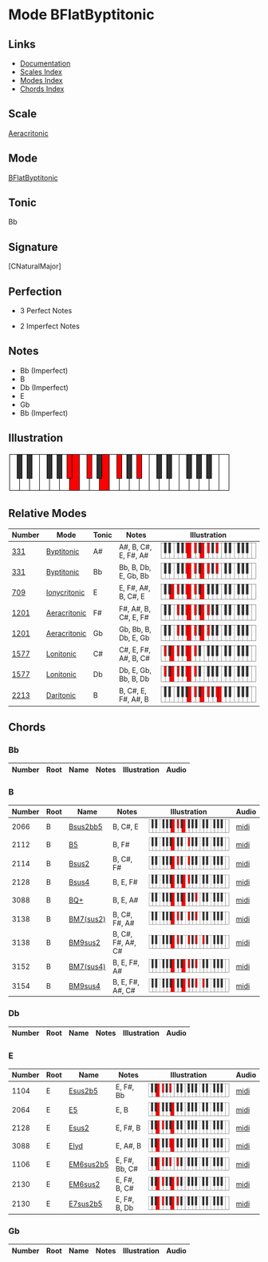# Mode BFlatByptitonic

## Links

- [Documentation](index.md)
- [Scales Index](Scales.md)
- [Modes Index](Modes.md)
- [Chords Index](Chords.md)

## Scale

[Aeracritonic](ScaleAeracritonic.md)

## Mode

[BFlatByptitonic](ModeBFlatByptitonic.md)

## Tonic

Bb

## Signature

[CNaturalMajor]

## Perfection

 - 3 Perfect Notes

 - 2 Imperfect Notes

## Notes

- Bb (Imperfect)
- B
- Db (Imperfect)
- E
- Gb
- Bb (Imperfect)

## Illustration

![BFlatByptitonic](ModeBFlatByptitonic.png)

## Relative Modes

| Number | Mode | Tonic | Notes | Illustration |
|--------|------|-------|-------|--------------|
| [331](https://ianring.com/musictheory/scales/331) | [Byptitonic](ModeByptitonic.md) | A# | A#, B, C#, E, F#, A# | ![ASharpByptitonic](ModeASharpByptitonic.png) |
| [331](https://ianring.com/musictheory/scales/331) | [Byptitonic](ModeByptitonic.md) | Bb | Bb, B, Db, E, Gb, Bb | ![BFlatByptitonic](ModeBFlatByptitonic.png) |
| [709](https://ianring.com/musictheory/scales/709) | [Ionycritonic](ModeIonycritonic.md) | E | E, F#, A#, B, C#, E | ![ENaturalIonycritonic](ModeENaturalIonycritonic.png) |
| [1201](https://ianring.com/musictheory/scales/1201) | [Aeracritonic](ModeAeracritonic.md) | F# | F#, A#, B, C#, E, F# | ![FSharpAeracritonic](ModeFSharpAeracritonic.png) |
| [1201](https://ianring.com/musictheory/scales/1201) | [Aeracritonic](ModeAeracritonic.md) | Gb | Gb, Bb, B, Db, E, Gb | ![GFlatAeracritonic](ModeGFlatAeracritonic.png) |
| [1577](https://ianring.com/musictheory/scales/1577) | [Lonitonic](ModeLonitonic.md) | C# | C#, E, F#, A#, B, C# | ![CSharpLonitonic](ModeCSharpLonitonic.png) |
| [1577](https://ianring.com/musictheory/scales/1577) | [Lonitonic](ModeLonitonic.md) | Db | Db, E, Gb, Bb, B, Db | ![DFlatLonitonic](ModeDFlatLonitonic.png) |
| [2213](https://ianring.com/musictheory/scales/2213) | [Daritonic](ModeDaritonic.md) | B | B, C#, E, F#, A#, B | ![BNaturalDaritonic](ModeBNaturalDaritonic.png) |

## Chords

### Bb

| Number | Root | Name | Notes | Illustration | Audio |
|--------|------|------|-------|--------------|-------|

### B

| Number | Root | Name | Notes | Illustration | Audio |
|--------|------|------|-------|--------------|-------|
| 2066 | B | [Bsus2bb5](ChordBNaturalSuspendedSecondDoubleFlatFifth.md) | B, C#, E | ![Bsus2bb5](ChordBNaturalSuspendedSecondDoubleFlatFifthRootPosition.png) | [midi](ChordBNaturalSuspendedSecondDoubleFlatFifthRootPosition.mid) |
| 2112 | B | [B5](ChordBNaturalPowerChord.md) | B, F# | ![B5](ChordBNaturalPowerChordRootPosition.png) | [midi](ChordBNaturalPowerChordRootPosition.mid) |
| 2114 | B | [Bsus2](ChordBNaturalSuspendedSecond.md) | B, C#, F# | ![Bsus2](ChordBNaturalSuspendedSecondRootPosition.png) | [midi](ChordBNaturalSuspendedSecondRootPosition.mid) |
| 2128 | B | [Bsus4](ChordBNaturalSuspendedFourth.md) | B, E, F# | ![Bsus4](ChordBNaturalSuspendedFourthRootPosition.png) | [midi](ChordBNaturalSuspendedFourthRootPosition.mid) |
| 3088 | B | [BQ+](ChordBNaturalQuartalAugmented.md) | B, E, A# | ![BQ+](ChordBNaturalQuartalAugmentedRootPosition.png) | [midi](ChordBNaturalQuartalAugmentedRootPosition.mid) |
| 3138 | B | [BM7(sus2)](ChordBNaturalMajorSeventhSuspendedSecond.md) | B, C#, F#, A# | ![BM7(sus2)](ChordBNaturalMajorSeventhSuspendedSecondRootPosition.png) | [midi](ChordBNaturalMajorSeventhSuspendedSecondRootPosition.mid) |
| 3138 | B | [BM9sus2](ChordBNaturalMajorNinthSuspendedSecond.md) | B, C#, F#, A#, C# | ![BM9sus2](ChordBNaturalMajorNinthSuspendedSecondRootPosition.png) | [midi](ChordBNaturalMajorNinthSuspendedSecondRootPosition.mid) |
| 3152 | B | [BM7(sus4)](ChordBNaturalMajorSeventhSuspendedFourth.md) | B, E, F#, A# | ![BM7(sus4)](ChordBNaturalMajorSeventhSuspendedFourthRootPosition.png) | [midi](ChordBNaturalMajorSeventhSuspendedFourthRootPosition.mid) |
| 3154 | B | [BM9sus4](ChordBNaturalMajorNinthSuspendedFourth.md) | B, E, F#, A#, C# | ![BM9sus4](ChordBNaturalMajorNinthSuspendedFourthRootPosition.png) | [midi](ChordBNaturalMajorNinthSuspendedFourthRootPosition.mid) |

### Db

| Number | Root | Name | Notes | Illustration | Audio |
|--------|------|------|-------|--------------|-------|

### E

| Number | Root | Name | Notes | Illustration | Audio |
|--------|------|------|-------|--------------|-------|
| 1104 | E | [Esus2b5](ChordENaturalSuspendedSecondFlatFifth.md) | E, F#, Bb | ![Esus2b5](ChordENaturalSuspendedSecondFlatFifthRootPosition.png) | [midi](ChordENaturalSuspendedSecondFlatFifthRootPosition.mid) |
| 2064 | E | [E5](ChordENaturalPowerChord.md) | E, B | ![E5](ChordENaturalPowerChordRootPosition.png) | [midi](ChordENaturalPowerChordRootPosition.mid) |
| 2128 | E | [Esus2](ChordENaturalSuspendedSecond.md) | E, F#, B | ![Esus2](ChordENaturalSuspendedSecondRootPosition.png) | [midi](ChordENaturalSuspendedSecondRootPosition.mid) |
| 3088 | E | [Elyd](ChordENaturalLydian.md) | E, A#, B | ![Elyd](ChordENaturalLydianRootPosition.png) | [midi](ChordENaturalLydianRootPosition.mid) |
| 1106 | E | [EM6sus2b5](ChordENaturalMajorSixthSuspendedSecondFlatFifth.md) | E, F#, Bb, C# | ![EM6sus2b5](ChordENaturalMajorSixthSuspendedSecondFlatFifthRootPosition.png) | [midi](ChordENaturalMajorSixthSuspendedSecondFlatFifthRootPosition.mid) |
| 2130 | E | [EM6sus2](ChordENaturalMajorSixthSuspendedSecond.md) | E, F#, B, C# | ![EM6sus2](ChordENaturalMajorSixthSuspendedSecondRootPosition.png) | [midi](ChordENaturalMajorSixthSuspendedSecondRootPosition.mid) |
| 2130 | E | [E7sus2b5](ChordENaturalDominantSeventhSuspendedSecondFlatFifth.md) | E, F#, B, Db | ![E7sus2b5](ChordENaturalDominantSeventhSuspendedSecondFlatFifthRootPosition.png) | [midi](ChordENaturalDominantSeventhSuspendedSecondFlatFifthRootPosition.mid) |

### Gb

| Number | Root | Name | Notes | Illustration | Audio |
|--------|------|------|-------|--------------|-------|

